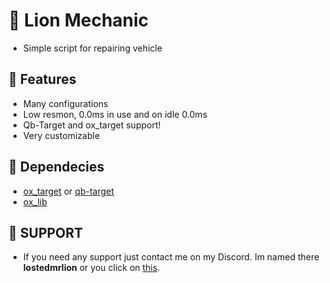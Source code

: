 # 🔧 Lion Mechanic

- Simple script for repairing vehicle

## 🙆 Features

- Many configurations
- Low resmon, 0.0ms in use and on idle 0.0ms
- Qb-Target and ox_target support!
- Very customizable

## 🫳 Dependecies

- [ox_target](https://github.com/overextended/ox_target) or [qb-target](https://github.com/qbcore-framework/qb-target)
- [ox_lib](https://github.com/overextended/ox_lib)

## 🦁 SUPPORT

- If you need any support just contact me on my Discord. Im named there **lostedmrlion** or you click on [this](https://discord.com/users/710549603216261141).
